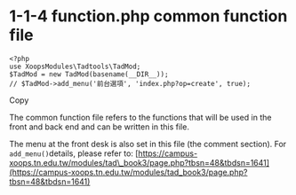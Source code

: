 # 1-1-4 function.php common function file

```text
<?php
use XoopsModules\Tadtools\TadMod;
$TadMod = new TadMod(basename(__DIR__));
// $TadMod->add_menu('前台選項', 'index.php?op=create', true);
```

Copy

The common function file refers to the functions that will be used in the front and back end and can be written in this file.

The menu at the front desk is also set in this file \(the comment section\). For `add_menu()`details, please refer to: [https://campus-xoops.tn.edu.tw/modules/tad\_book3/page.php?tbsn=48&tbdsn=1641](https://campus-xoops.tn.edu.tw/modules/tad_book3/page.php?tbsn=48&tbdsn=1641)


